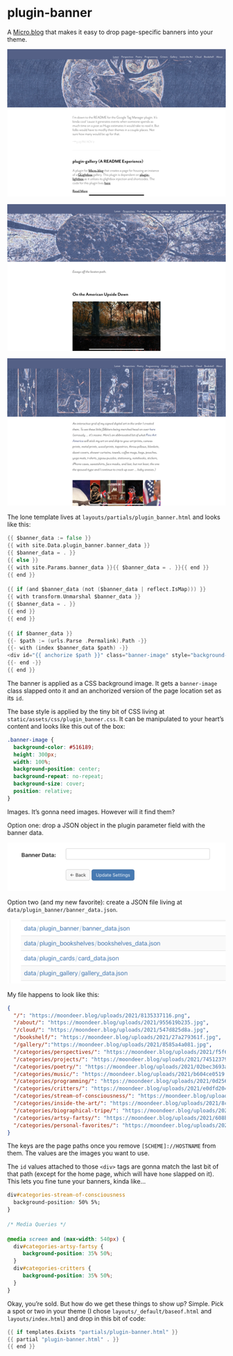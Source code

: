 # plugin-banner
A [Micro.blog](https://micro.blog "Micro.blog") that makes it easy to drop page-specific banners into your theme.

![Banner 1](https://raw.githubusercontent.com/moonbuck/plugin-banner/main/images/banner1.jpeg)

![Banner 2](https://raw.githubusercontent.com/moonbuck/plugin-banner/main/images/banner2.jpeg)

![Banner 3](https://raw.githubusercontent.com/moonbuck/plugin-banner/main/images/banner3.jpeg)

The lone template lives at `layouts/partials/plugin_banner.html` and looks like this:

```go
{{ $banner_data := false }}
{{ with site.Data.plugin_banner.banner_data }}
{{ $banner_data = . }}
{{ else }}
{{ with site.Params.banner_data }}{{ $banner_data = . }}{{ end }}
{{ end }}

{{ if (and $banner_data (not ($banner_data | reflect.IsMap))) }}
{{ with transform.Unmarshal $banner_data }}
{{ $banner_data = . }}
{{ end }}
{{ end }}

{{ if $banner_data }}
{{- $path := (urls.Parse .Permalink).Path -}}
{{- with (index $banner_data $path) -}}
<div id="{{ anchorize $path }}" class="banner-image" style="background-image: url({{ . }});"></div>
{{- end -}}
{{ end }}
```

The banner is applied as a CSS background image. It gets a `banner-image` class slapped onto it and an anchorized version of the page location set as its `id`.

The base style is applied by the tiny bit of CSS living at `static/assets/css/plugin_banner.css`. It can be manipulated to your heart’s content and looks like this out of the box:

```css
.banner-image {
  background-color: #516189;
  height: 300px;
  width: 100%;
  background-position: center;
  background-repeat: no-repeat;
  background-size: cover;
  position: relative;
}
```

Images. It’s gonna need images. However will it find them?

Option one: drop a JSON object in the plugin parameter field with the banner data.

![Plugin Parameters](https://raw.githubusercontent.com/moonbuck/plugin-banner/main/images/plugin_parameters.jpeg)

Option two (and my new favorite): create a JSON file living at `data/plugin_banner/banner_data.json`.

![File Location](https://raw.githubusercontent.com/moonbuck/plugin-banner/main/images/file_location.jpeg)

My file happens to look like  this:

```json
{
  "/": "https://moondeer.blog/uploads/2021/8135337116.png",
  "/about/": "https://moondeer.blog/uploads/2021/955619b235.jpg",
  "/cloud/": "https://moondeer.blog/uploads/2021/547d825d8a.jpg",
  "/bookshelf/": "https://moondeer.blog/uploads/2021/27a279361f.jpg",
  "/gallery/":"https://moondeer.blog/uploads/2021/8585a4a081.jpg",
  "/categories/perspectives/": "https://moondeer.blog/uploads/2021/f5f64b49bb.jpg",
  "/categories/projects/": "https://moondeer.blog/uploads/2021/74512379fa.png",
  "/categories/poetry/": "https://moondeer.blog/uploads/2021/02bec3693a.png",
  "/categories/music/": "https://moondeer.blog/uploads/2021/b604ce0519.png",
  "/categories/programming/": "https://moondeer.blog/uploads/2021/0d2564a5e5.png",
  "/categories/critters/": "https://moondeer.blog/uploads/2021/e0dfd20403.png",
  "/categories/stream-of-consciousness/": "https://moondeer.blog/uploads/2021/b48fce578f.png",
  "/categories/inside-the-art/": "https://moondeer.blog/uploads/2021/8c4669346c.jpg",
  "/categories/biographical-tripe/": "https://moondeer.blog/uploads/2021/ac4a187662.png",
  "/categories/artsy-fartsy/": "https://moondeer.blog/uploads/2021/608bfd1756.png",
  "/categories/personal-favorites/": "https://moondeer.blog/uploads/2021/7529b05b3e.png"
}
```

The keys are the page paths once you remove `[SCHEME]://HOSTNAME` from them. The values are the images you want to use.

The `id` values attached to those `<div>` tags are gonna match the last bit of that path (except for the home page, which will have `home` slapped on it). This lets you fine tune your banners, kinda like…

```css
div#categories-stream-of-consciousness 
  background-position: 50% 5%;
}

/* Media Queries */

@media screen and (max-width: 540px) {
  div#categories-artsy-fartsy {
     background-position: 35% 50%;
  }
  div#categories-critters {
     background-position: 35% 50%;
  }
}

```

Okay, you’re sold. But how do we get these things to show up? Simple. Pick a spot or two in your theme (I chose `layouts/_default/baseof.html` and `layouts/index.html`) and drop in this bit of code:

```go
{{ if templates.Exists "partials/plugin-banner.html" }}
{{ partial "plugin-banner.html" . }}
{{ end }}
```
